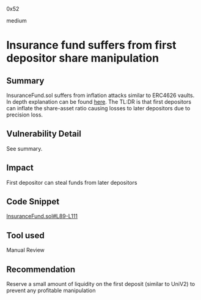 0x52

medium

# Insurance fund suffers from first depositor share manipulation

## Summary

InsuranceFund.sol suffers from inflation attacks similar to ERC4626 vaults. In depth explanation can be found [here](https://www.arbitraryexecution.com/blog/shared-vulnerabilities-between-erc-4626-vaults-and-vault-like-contracts-deep-dive-part-2). The TL:DR is that first depositors can inflate the share-asset ratio causing losses to later depositors due to precision loss.

## Vulnerability Detail

See summary.

## Impact

First depositor can steal funds from later depositors

## Code Snippet

[InsuranceFund.sol#L89-L111](https://github.com/sherlock-audit/2023-04-hubble-exchange/blob/main/hubble-protocol/contracts/InsuranceFund.sol#L89-L111)

## Tool used

Manual Review

## Recommendation

Reserve a small amount of liquidity on the first deposit (similar to UniV2) to prevent any profitable manipulation